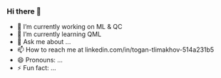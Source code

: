 ### Hi there 👋


- 🔭 I’m currently working on ML & QC
- 🌱 I’m currently learning QML
- 💬 Ask me about ...
- 📫 How to reach me at linkedin.com/in/togan-tlimakhov-514a231b5
- 😄 Pronouns: ...
- ⚡ Fun fact: ...
